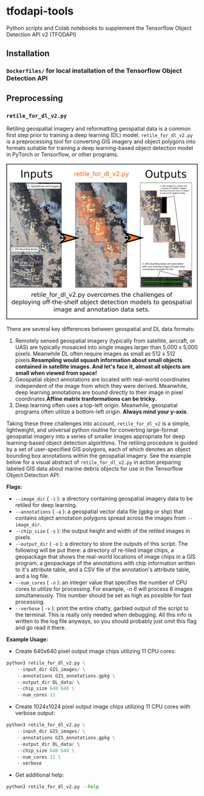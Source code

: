 # tfodapi-tools
Python scripts and Colab notebooks to supplement the Tensorflow Object Detection API v2 (TFODAPI)

## Installation

### `Dockerfiles/` for local installation of the Tensorflow Object Detection API

## Preprocessing

### `retile_for_dl_v2.py`

Retiling geospatial imagery and reformatting geospatial data is a common first step prior to training a deep learning (DL) model. `retile_for_dl_v2.py` is a preprocessing tool for converting GIS imagery and object polygons into formats suitable for training a deep learning-based object detection model in PyTorch or Tensorflow, or other programs.

![A visual depiction of retile_for_dl_v2.py. It shows input georeferenced imagery with shoreline marine debris individually annotated with GIS bounding boxes. retile_for_dl_v2 has retiled this large image into many smaller images, moreover, each bounding box contains new attributes specific to training object detection models (such as associated image pixel coordinates).](imgs/retile_for_dl_v2_readme.png)

There are several key differences between geospatial and DL data formats:

1. Remotely sensed geospatial imagery (typically from satellite, aircraft, or UAS) are typically mosaiced into single images larger than 5,000 x 5,000 pixels. Meanwhile DL often require images as small as 512 x 512 pixels.__Resampling would squash information about small objects contained in satellite images. And let's face it, almost all objects are small when viewed from space!__
2. Geospatial object annotations are located with real-world coordinates independent of the image from which they were derived. Meanwhile, deep learning annotations are bound directly to their image in pixel coordinates.__Affine matrix tranformations can be tricky.__
3. Deep learning often uses a top-left origin. Meanwhile, geospatial programs often utilize a bottom-left origin. __Always mind your y-axis__.

Taking these three challenges into account, `retile_for_dl_v2` is a simple, lightweight, and universal python routine for converting large-format geospatial imagery into a series of smaller images appropriate for deep learning-based object detection algorithms. The retiling procedure is guided by a set of user-specified GIS polygons, each of which denotes an object bounding box annotations within the geospatial imagery. See the example below for a visual abstract of `retile_for_dl_v2.py` in action preparing labeled GIS data about marine debris objects for use in the Tensorflow Object Detection API:

__Flags:__

- `--image_dir` ( `-i` ): a directory containing geospatial imagery data to be retiled for deep learning.
- `--annotations` ( `-a` ): a geospatial vector data file (gpkg or shp) that contains object annotation polygons spread across the images from `--image_dir`.
- `--chip_size` ( `-s` ): the output height and width of the retiled images in pixels.
- `--output_dir` ( `-o` ): a directory to store the outputs of this script. The following will be put there: a directory of re-tiled image chips, a geopackage that shows the real-world locations of image chips in a GIS program, a geopackage of the annotations with chip information written to it's attribute table, and a CSV file of the annotation's attribute table, and a log file.
- `--num_cores` ( `-n` ): an integer value that specifies the number of CPU cores to utilize for processing. For example, _-n 6_ will process 6 images simultaneously. This number should be set as high as possible for fast processing.
- `--verbose` ( `-v` ): print the entire chatty, garbled output of the script to the terminal. This is really only needed when debugging. All this info is written to the log file anyways, so you should probably just omit this flag and go read it there.

__Example Usage:__

- Create 640x640 pixel output image chips utilizing 11 CPU cores:

```python
python3 retile_for_dl_v2.py \
    --input_dir GIS_images/ \
    --annotations GIS_annotations.gpkg \
    --output_dir DL_data/ \ 
    --chip_size 640 640 \
    --num_cores 11
```

- Create 1024x1024 pixel output image chips utilizing 11 CPU cores with verbose output:

```python
python3 retile_for_dl_v2.py \
    --input_dir GIS_images/ \
    --annotations GIS_annotations.gpkg \
    --output_dir DL_data/ \ 
    --chip_size 640 640 \
    --num_cores 11 \
    --verbose
```

- Get additional help:

```python
python3 retile_for_dl_v2.py --help
```
